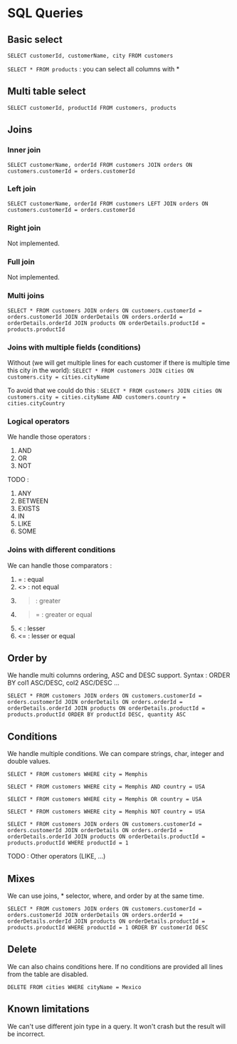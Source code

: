 # SQL Queries

## Basic select

`SELECT customerId, customerName, city FROM customers`

`SELECT * FROM products` : you can select all columns with *

## Multi table select

`SELECT customerId, productId FROM customers, products`

## Joins

### Inner join

`SELECT customerName, orderId FROM customers JOIN orders ON customers.customerId = orders.customerId`

### Left join

`SELECT customerName, orderId FROM customers LEFT JOIN orders ON customers.customerId = orders.customerId`

### Right join

Not implemented.

### Full join

Not implemented.

### Multi joins

`SELECT * FROM customers JOIN orders ON customers.customerId = orders.customerId JOIN orderDetails ON orders.orderId = orderDetails.orderId JOIN products ON orderDetails.productId = products.productId`

### Joins with multiple fields (conditions)

Without (we will get multiple lines for each customer if there is multiple time this city in the world):
`SELECT * FROM customers JOIN cities ON customers.city = cities.cityName`

To avoid that we could do this :
`SELECT * FROM customers JOIN cities ON customers.city = cities.cityName AND customers.country = cities.cityCountry`

### Logical operators

We handle those operators :
1. AND
2. OR
3. NOT

TODO :
1. ANY
2. BETWEEN
3. EXISTS
4. IN
5. LIKE
6. SOME

### Joins with different conditions

We can handle those comparators :
1. = : equal
2. <> : not equal
3. > : greater
4. >= : greater or equal
5. < : lesser
6. <= : lesser or equal

## Order by

We handle multi columns ordering, ASC and DESC support.
Syntax : ORDER BY col1 ASC/DESC, col2 ASC/DESC ...

`SELECT * FROM customers JOIN orders ON customers.customerId = orders.customerId JOIN orderDetails ON orders.orderId = orderDetails.orderId JOIN products ON orderDetails.productId = products.productId ORDER BY productId DESC, quantity ASC`

## Conditions

We handle multiple conditions. We can compare strings, char, integer and double values.

`SELECT * FROM customers WHERE city = Memphis`

`SELECT * FROM customers WHERE city = Memphis AND country = USA`

`SELECT * FROM customers WHERE city = Memphis OR country = USA`

`SELECT * FROM customers WHERE city = Memphis NOT country = USA`

`SELECT * FROM customers JOIN orders ON customers.customerId = orders.customerId JOIN orderDetails ON orders.orderId = orderDetails.orderId JOIN products ON orderDetails.productId = products.productId WHERE productId = 1`

TODO : Other operators (LIKE, ...)

## Mixes

We can use joins, * selector, where, and order by at the same time.

`SELECT * FROM customers JOIN orders ON customers.customerId = orders.customerId JOIN orderDetails ON orders.orderId = orderDetails.orderId JOIN products ON orderDetails.productId = products.productId WHERE productId = 1 ORDER BY customerId DESC`

## Delete

We can also chains conditions here.
If no conditions are provided all lines from the table are disabled.

`DELETE FROM cities WHERE cityName = Mexico`

## Known limitations

We can't use different join type in a query. It won't crash but the result will be incorrect.